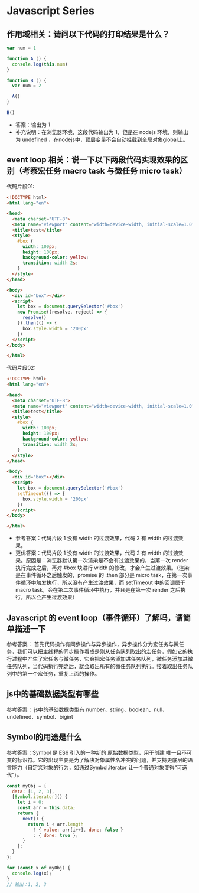# Javascript Series

## 作用域相关：请问以下代码的打印结果是什么？

```js
var num = 1

function A () {
  console.log(this.num)
}

function B () {
  var num = 2

  A()
}

B()
```

- 答案：输出为 1
- 补充说明：在浏览器环境，这段代码输出为 1，但是在 nodejs 环境，则输出为 undefined ，在nodejs中，顶层变量不会自动挂载到全局对象global上。

## event loop 相关：说一下以下两段代码实现效果的区别（考察宏任务 macro task 与微任务 micro task）

代码片段01:
```html
<!DOCTYPE html>
<html lang="en">

<head>
  <meta charset="UTF-8">
  <meta name="viewport" content="width=device-width, initial-scale=1.0">
  <title>test</title>
  <style>
    #box {
      width: 100px;
      height: 100px;
      background-color: yellow;
      transition: width 2s;
    }
  </style>
</head>

<body>
  <div id="box"></div>
  <script>
    let box = document.querySelector('#box')
    new Promise((resolve, reject) => {
      resolve()
    }).then(() => {
      box.style.width = '200px'
    })
  </script>
</body>

</html>
```

代码片段02:
```html
<!DOCTYPE html>
<html lang="en">

<head>
  <meta charset="UTF-8">
  <meta name="viewport" content="width=device-width, initial-scale=1.0">
  <title>test</title>
  <style>
    #box {
      width: 100px;
      height: 100px;
      background-color: yellow;
      transition: width 2s;
    }
  </style>
</head>

<body>
  <div id="box"></div>
  <script>
    let box = document.querySelector('#box')
    setTimeout(() => {
      box.style.width = '200px'
    })
  </script>
</body>

</html>
```

- 参考答案：代码片段 1 没有 width 的过渡效果，代码 2 有 width 的过渡效果。
- 更优答案：代码片段 1 没有 width 的过渡效果，代码 2 有 width 的过渡效果。原因是：浏览器默认第一次渲染是不会有过渡效果的，当第一次 render 执行完成之后，再对 #box 块进行 width 的修改，才会产生过渡效果。（渲染是在事件循环之后触发的，promise 的 .then 部分是 micro task，在第一次事件循环中触发执行，所以没有产生过渡效果，而 setTimeout 中的回调属于 macro task，会在第二次事件循环中执行，并且是在第一次 render 之后执行，所以会产生过渡效果）

## Javascript 的 event loop（事件循环）了解吗，请简单描述一下

参考答案：
首先代码操作有同步操作与异步操作，异步操作分为宏任务与微任务，我们可以把主线程的同步操作看成是刚从任务队列取出的宏任务，假如它的执行过程中产生了宏任务与微任务，它会把宏任务添加进任务队列，微任务添加进微任务队列，当代码执行完之后，就会取出所有的微任务队列执行。接着取出任务队列中的第一个宏任务，重复上面的操作。

## js中的基础数据类型有哪些

参考答案：
js中的基础数据类型有 number、string、boolean、null、undefined、symbol、bigint

## Symbol的用途是什么

参考答案：Symbol 是 ES6 引入的一种新的 原始数据类型，用于创建 唯一且不可变的标识符。它的出现主要是为了解决对象属性名冲突的问题，并支持更底层的语言能力（自定义对象的行为，如通过Symbol.iterator 让一个普通对象变得“可迭代”）。

```js
const myObj = {
  data: [1, 2, 3],
  [Symbol.iterator]() {
    let i = 0;
    const arr = this.data;
    return {
      next() {
        return i < arr.length
          ? { value: arr[i++], done: false }
          : { done: true };
      }
    };
  }
};

for (const x of myObj) {
  console.log(x);
}
// 输出：1, 2, 3
```